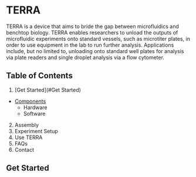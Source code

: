 # TERRA
TERRA is a device that aims to bride the gap between microfluidics and benchtop biology. TERRA enables researchers to unload the outputs of microfluidic experiments onto standard vessels, such as microtiter plates, in order to use equipment in the lab to run further analysis. Applications include, but no limited to, unloading onto standard well plates for analysis via plate readers and single droplet analysis via a flow cytometer.   
## Table of Contents
1. [Get Started](#Get Started)
  * [Components]()
    * Hardware
    * Software
2. Assembly
3. Experiment Setup  
4. Use TERRA
5. FAQs
6. Contact


## Get Started
